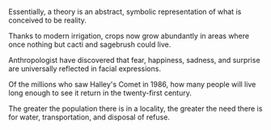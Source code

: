 Essentially, a theory is an abstract, symbolic representation of what is conceived to be reality.

Thanks to modern irrigation, crops now grow abundantly in areas where once nothing but cacti and sagebrush could live.

Anthropologist have discovered that fear, happiness, sadness, and surprise are universally reflected in facial expressions.

Of the millions who saw Halley's Comet in 1986, how many people will live long enough to see it return in the twenty-first century.

The greater the population there is in a locality, the greater the need there is for water, transportation, and disposal of refuse.

